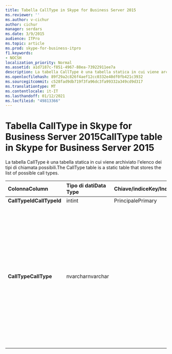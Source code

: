 ```yaml
---
title: Tabella CallType in Skype for Business Server 2015
ms.reviewer: ''
ms.author: v-cichur
author: cichur
manager: serdars
ms.date: 3/9/2015
audience: ITPro
ms.topic: article
ms.prod: skype-for-business-itpro
f1.keywords:
- NOCSH
localization_priority: Normal
ms.assetid: a1d7187c-f851-4967-88ea-73922911ee7a
description: La tabella CallType è una tabella statica in cui viene archiviato l'elenco dei tipi di chiamata possibili.
ms.openlocfilehash: 89f29a2c826f4aef12cc0332e40df0fb421c3932
ms.sourcegitcommit: c528fad9db719f3fa96dc3fa99332a349cd9d317
ms.translationtype: MT
ms.contentlocale: it-IT
ms.lasthandoff: 01/12/2021
ms.locfileid: "49813366"
---
```

# <a name="calltype-table-in-skype-for-business-server-2015"></a><span data-ttu-id="c144f-103">Tabella CallType in Skype for Business Server 2015</span><span class="sxs-lookup"><span data-stu-id="c144f-103">CallType table in Skype for Business Server 2015</span></span>
 
<span data-ttu-id="c144f-104">La tabella CallType è una tabella statica in cui viene archiviato l'elenco dei tipi di chiamata possibili.</span><span class="sxs-lookup"><span data-stu-id="c144f-104">The CallType table is a static table that stores the list of possible call types.</span></span>
  
|<span data-ttu-id="c144f-105">**Colonna**</span><span class="sxs-lookup"><span data-stu-id="c144f-105">**Column**</span></span>|<span data-ttu-id="c144f-106">**Tipo di dati**</span><span class="sxs-lookup"><span data-stu-id="c144f-106">**Data Type**</span></span>|<span data-ttu-id="c144f-107">**Chiave/indice**</span><span class="sxs-lookup"><span data-stu-id="c144f-107">**Key/Index**</span></span>|<span data-ttu-id="c144f-108">**Dettagli**</span><span class="sxs-lookup"><span data-stu-id="c144f-108">**Details**</span></span>|
|:-----|:-----|:-----|:-----|
|<span data-ttu-id="c144f-109">**CallTypeId**</span><span class="sxs-lookup"><span data-stu-id="c144f-109">**CallTypeId**</span></span> <br/> |<span data-ttu-id="c144f-110">int</span><span class="sxs-lookup"><span data-stu-id="c144f-110">int</span></span>  <br/> |<span data-ttu-id="c144f-111">Principale</span><span class="sxs-lookup"><span data-stu-id="c144f-111">Primary</span></span>  <br/> ||
|<span data-ttu-id="c144f-112">**CallType**</span><span class="sxs-lookup"><span data-stu-id="c144f-112">**CallType**</span></span> <br/> |<span data-ttu-id="c144f-113">nvarchar</span><span class="sxs-lookup"><span data-stu-id="c144f-113">nvarchar</span></span>  <br/> || <span data-ttu-id="c144f-114">Valori consentiti:</span><span class="sxs-lookup"><span data-stu-id="c144f-114">Allowed values:</span></span> <br/>  <span data-ttu-id="c144f-115">0 - Sconosciuto</span><span class="sxs-lookup"><span data-stu-id="c144f-115">0 -- Unknown</span></span> <br/>  <span data-ttu-id="c144f-116">1 - Messaggistica istantanea</span><span class="sxs-lookup"><span data-stu-id="c144f-116">1 - Instant Messaging</span></span> <br/>  <span data-ttu-id="c144f-117">2 - Condivisione applicazioni</span><span class="sxs-lookup"><span data-stu-id="c144f-117">2 -- Application Sharing</span></span> <br/>  <span data-ttu-id="c144f-118">3 - Audio</span><span class="sxs-lookup"><span data-stu-id="c144f-118">3 -- Audio</span></span> <br/>  <span data-ttu-id="c144f-119">4 - Audio e Video</span><span class="sxs-lookup"><span data-stu-id="c144f-119">4 - Audio and Video</span></span> <br/>  <span data-ttu-id="c144f-120">5 - Trasferimento file</span><span class="sxs-lookup"><span data-stu-id="c144f-120">5 - File Transfer</span></span> <br/> |
   

